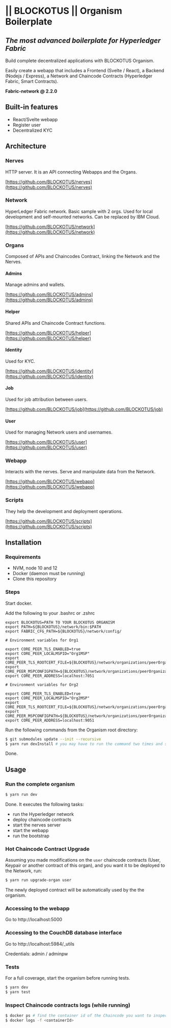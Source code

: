 # || BLOCKOTUS || Organism Boilerplate
## _The most advanced boilerplate for Hyperledger Fabric_

Build complete decentralized applications with BLOCKOTUS Organism. 

Easily create a webapp that includes a Frontend (Svelte / React), a Backend (Nodejs / Express), a Network and Chaincode Contracts (Hyperledger Fabric, Smart Contracts).

**Fabric-network @ 2.2.0**

## Built-in features
- React/Svelte webapp
- Register user
- Decentralized KYC

## Architecture

### Nerves
HTTP server. It is an API connecting Webapps and the Organs.

[https://github.com/BLOCKOTUS/nerves](https://github.com/BLOCKOTUS/nerves)

### Network
HyperLedger Fabric network. Basic sample with 2 orgs. Used for local development and self-mounted networks. Can be replaced by IBM Cloud.

[https://github.com/BLOCKOTUS/network](https://github.com/BLOCKOTUS/network)

### Organs
Composed of APIs and Chaincodes Contract, linking the Network and the Nerves. 

#### Admins
Manage admins and wallets.

[https://github.com/BLOCKOTUS/admins](https://github.com/BLOCKOTUS/admins)

#### Helper
Shared APIs and Chaincode Contract functions.

[https://github.com/BLOCKOTUS/helper](https://github.com/BLOCKOTUS/helper)

#### Identity
Used for KYC.

[https://github.com/BLOCKOTUS/identity](https://github.com/BLOCKOTUS/identity)

#### Job
Used for job attribution between users.

[https://github.com/BLOCKOTUS/job](https://github.com/BLOCKOTUS/job)

#### User
Used for managing Network users and usernames.

[https://github.com/BLOCKOTUS/user](https://github.com/BLOCKOTUS/user)

### Webapp
Interacts with the nerves. Serve and manipulate data from the Network.

[https://github.com/BLOCKOTUS/webapp](https://github.com/BLOCKOTUS/webapp)

### Scripts
They help the development and deployment operations.

[https://github.com/BLOCKOTUS/scripts](https://github.com/BLOCKOTUS/scripts)

## Installation

### Requirements

- NVM, node 10 and 12
- Docker (daemon must be running)
- Clone this repository

### Steps

Start docker.

Add the following to your .bashrc or .zshrc

```
export BLOCKOTUS=PATH TO YOUR BLOCKOTUS ORGANISM
export PATH=${BLOCKOTUS}/network/bin:$PATH
export FABRIC_CFG_PATH=${BLOCKOTUS}/network/config/

# Environment variables for Org1

export CORE_PEER_TLS_ENABLED=true
export CORE_PEER_LOCALMSPID="Org1MSP"
export CORE_PEER_TLS_ROOTCERT_FILE=${BLOCKOTUS}/network/organizations/peerOrganizations/org1.example.com/peers/peer0.org1.example.com/tls/ca.crt
export CORE_PEER_MSPCONFIGPATH=${BLOCKOTUS}/network/organizations/peerOrganizations/org1.example.com/users/Admin@org1.example.com/msp
export CORE_PEER_ADDRESS=localhost:7051

# Environment variables for Org2

export CORE_PEER_TLS_ENABLED=true
export CORE_PEER_LOCALMSPID="Org2MSP"
export CORE_PEER_TLS_ROOTCERT_FILE=${BLOCKOTUS}/network/organizations/peerOrganizations/org2.example.com/peers/peer0.org2.example.com/tls/ca.crt
export CORE_PEER_MSPCONFIGPATH=${BLOCKOTUS}/network/organizations/peerOrganizations/org2.example.com/users/Admin@org2.example.com/msp
export CORE_PEER_ADDRESS=localhost:9051
```

Run the following commands from the Organism root directory:

```bash
$ git submodules update --init --recursive
$ yarn run devInstall # you may have to run the command two times and switch your node version
``` 

Done.

## Usage

### Run the complete organism

```bash
$ yarn run dev
``` 

Done.
It executes the following tasks:
- run the Hyperledger network
- deploy chaincode contracts
- start the nerves server
- start the webapp
- run the bootstrap

### Hot Chaincode Contract Upgrade

Assuming you made modifications on the `user` chaincode contracts (User, Keypair or another contract of this organ), and you want it to be deployed to the Network, run:

```bash
$ yarn run upgrade-organ user
``` 

The newly deployed contract will be automatically used by the the organism.

### Accessing to the webapp

Go to http://localhost:5000

### Accessing to the CouchDB database interface

Go to http://localhost:5984/_utils

Credentials: admin / adminpw

### Tests

For a full coverage, start the organism before running tests.

```bash
$ yarn dev
$ yarn test
```

### Inspect Chaincode contracts logs (while running)

```bash
$ docker ps # find the container id of the Chaincode you want to inspect
$ docker logs -f <containerId>
```
